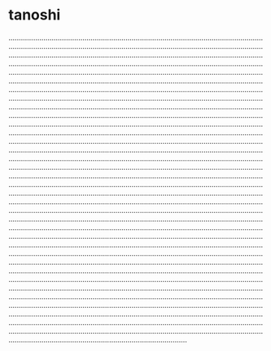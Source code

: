# tanoshi

...........................................................................................................................................................................................................................................................................................................................................................................................................................................................................................................................................................................................................................................................................................................................................................................................................................................................................................................................................................................................................................................................................................................................................................................................................................................................................................................................................................................................................................................................................................................................................................................................................................................................................................................................................................................................................................................................................................................................................................................................................................................................................................................................................................................................................................................................................................................................................................................................................................................................................................................................................................................................................................................................................................................................................................................................................................................................................................................................................................................................................................................................................................................................................................................................................................................................................................................................................................................................................................................................................................................................................................................................................................................................................................................................................................................................................................................................................................................................................................................................................................................................................................................................................................................................................................................................................................................................................................................................................................................................................................................................................................................................................